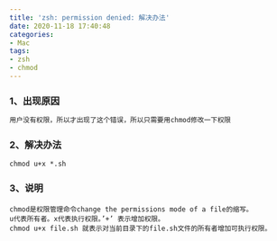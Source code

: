 ```yaml
---
title: 'zsh: permission denied: 解决办法'
date: 2020-11-18 17:40:48
categories:
- Mac
tags:
- zsh
- chmod
---
```


### 1、出现原因
``` java
用户没有权限，所以才出现了这个错误，所以只需要用chmod修改一下权限
```

### 2、解决办法
```
chmod u+x *.sh
```

### 3、说明

```
chmod是权限管理命令change the permissions mode of a file的缩写。
u代表所有者。x代表执行权限。’+’ 表示增加权限。
chmod u+x file.sh 就表示对当前目录下的file.sh文件的所有者增加可执行权限。
```